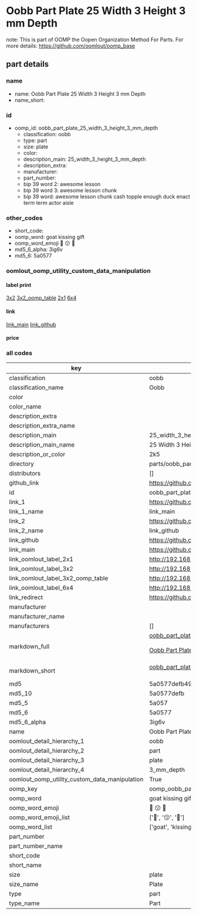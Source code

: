 # Oobb Part Plate 25 Width 3 Height 3 mm Depth  

note: This is part of OOMP the Oopen Organization Method For Parts. For more details: https://github.com/oomlout/oomp_base

##  part details
  







### name
* name: Oobb Part Plate 25 Width 3 Height 3 mm Depth
* name_short: 
### id
* oomp_id: oobb_part_plate_25_width_3_height_3_mm_depth
  * classification: oobb
  * type: part
  * size: plate
  * color: 
  * description_main: 25_width_3_height_3_mm_depth
  * description_extra: 
  * manufacturer: 
  * part_number: 
  * bip 39 word 2: awesome lesson
  * bip 39 word 3: awesome lesson chunk
  * bip 39 word: awesome lesson chunk cash topple enough duck enact term term actor aisle

### other_codes
* short_code: 
* oomp_word: goat kissing gift
* oomp_word_emoji :goat: :kissing: :gift:
* md5_6_alpha: 3ig6v
* md5_6: 5a0577






### oomlout_oomp_utility_custom_data_manipulation
#### label print
[3x2](http://192.168.1.245:1112/?label=oomp%203ig6v)
[3x2_oomp_table](http://192.168.1.108:1112/?label=oomp%203ig6v)
[2x1](http://192.168.1.242:1112/?label=oomp%203ig6v)
[6x4](http://192.168.1.55:1112/?label=oomp%203ig6v)    

#### link

[link_main](https://github.com/oomlout/oomlout_oomp_version_1_messy/tree/main/parts/oobb_part_plate_25_width_3_height_3_mm_depth) [link_github](https://github.com/oomlout/oomlout_oomp_version_1_messy/tree/main/parts/oobb_part_plate_25_width_3_height_3_mm_depth)                             

#### price







### all codes 
| key | value |  
| --- | --- |  
| classification | oobb |  
| classification_name | Oobb |  
| color |  |  
| color_name |  |  
| description_extra |  |  
| description_extra_name |  |  
| description_main | 25_width_3_height_3_mm_depth |  
| description_main_name | 25 Width 3 Height 3 mm Depth |  
| description_or_color | 2k5 |  
| directory | parts/oobb_part_plate_25_width_3_height_3_mm_depth |  
| distributors | [] |  
| github_link | https://github.com/oomlout/oomlout_oomp_part_src/tree/main/parts/oobb_part_plate_25_width_3_height_3_mm_depth |  
| id | oobb_part_plate_25_width_3_height_3_mm_depth |  
| link_1 | https://github.com/oomlout/oomlout_oomp_version_1_messy/tree/main/parts/oobb_part_plate_25_width_3_height_3_mm_depth |  
| link_1_name | link_main |  
| link_2 | https://github.com/oomlout/oomlout_oomp_version_1_messy/tree/main/parts/oobb_part_plate_25_width_3_height_3_mm_depth |  
| link_2_name | link_github |  
| link_github | https://github.com/oomlout/oomlout_oomp_version_1_messy/tree/main/parts/oobb_part_plate_25_width_3_height_3_mm_depth |  
| link_main | https://github.com/oomlout/oomlout_oomp_version_1_messy/tree/main/parts/oobb_part_plate_25_width_3_height_3_mm_depth |  
| link_oomlout_label_2x1 | http://192.168.1.242:1112/?label=oomp%203ig6v |  
| link_oomlout_label_3x2 | http://192.168.1.245:1112/?label=oomp%203ig6v |  
| link_oomlout_label_3x2_oomp_table | http://192.168.1.108:1112/?label=oomp%203ig6v |  
| link_oomlout_label_6x4 | http://192.168.1.55:1112/?label=oomp%203ig6v |  
| link_redirect | https://github.com/oomlout/oomlout_oomp_version_1_messy/tree/main/parts/oobb_part_plate_25_width_3_height_3_mm_depth |  
| manufacturer |  |  
| manufacturer_name |  |  
| manufacturers | [] |  
| markdown_full | [oobb_part_plate_25_width_3_height_3_mm_depth](none)<br>[](none)<br>[Oobb Part Plate 25 Width 3 Height 3 Mm Depth](none)<br><br> |  
| markdown_short | [oobb_part_plate_25_width_3_height_3_mm_depth](none)<br><br> |  
| md5 | 5a0577defb4968792bf2923451601884 |  
| md5_10 | 5a0577defb |  
| md5_5 | 5a057 |  
| md5_6 | 5a0577 |  
| md5_6_alpha | 3ig6v |  
| name | Oobb Part Plate 25 Width 3 Height 3 mm Depth |  
| oomlout_detail_hierarchy_1 | oobb |  
| oomlout_detail_hierarchy_2 | part |  
| oomlout_detail_hierarchy_3 | plate |  
| oomlout_detail_hierarchy_4 | 3_mm_depth |  
| oomlout_oomp_utility_custom_data_manipulation | True |  
| oomp_key | oomp_oobb_part_plate_25_width_3_height_3_mm_depth |  
| oomp_word | goat kissing gift |  
| oomp_word_emoji | :goat: :kissing: :gift: |  
| oomp_word_emoji_list | [':goat:', ':kissing:', ':gift:'] |  
| oomp_word_list | ['goat', 'kissing', 'gift'] |  
| part_number |  |  
| part_number_name |  |  
| short_code |  |  
| short_name |  |  
| size | plate |  
| size_name | Plate |  
| type | part |  
| type_name | Part |  
